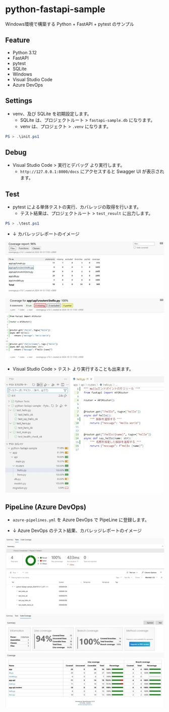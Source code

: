 # python-fastapi-sample
Windows環境で構築する Python + FastAPI + pytest のサンプル

## Feature
- Python 3.12
- FastAPI
- pytest
- SQLite
- Windows
- Visual Studio Code
- Azure DevOps

## Settings
- venv、及び SQLite を初期設定します。
    - SQLite は、プロジェクトルート > `fastapi-sample.db` になります。
    - venv は、プロジェクト > `.venv` になります。

```ps1
PS > .\init.ps1
```

## Debug
- Visual Studio Code > 実行とデバッグ より実行します。
    - `http://127.0.0.1:8000/docs` にアクセスすると Swagger UI が表示されます。

## Test
- pytest による単体テストの実行、カバレッジの取得を行います。
    - テスト結果は、プロジェクトルート > `test_result` に出力します。

```ps1
PS > .\test.ps1
```

- ↓ カバレッジレポートのイメージ

![Test1](image/test001.jpg)

![Test2](image/test002.jpg)

- Visual Studio Code > テスト より実行することも出来ます。

![Test3](image/test003.jpg)

## PipeLine (Azure DevOps)
- `azure-pipelines.yml` を Azure DevOps で PipeLine に登録します。

- ↓ Azure DevOps のテスト結果、カバレッジレポートのイメージ

![PipeLine1](image/pipeline001.jpg)

![PipeLine2](image/pipeline002.jpg)
